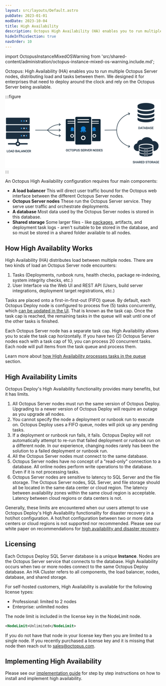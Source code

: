 ```yaml
---
layout: src/layouts/Default.astro
pubDate: 2023-01-01
modDate: 2023-10-04
title: High Availability
description: Octopus High Availability (HA) enables you to run multiple Octopus Server nodes, distributing load and tasks between them.
hideInThisSection: true
navOrder: 10
---
```

import OctopusInstanceMixedOSWarning from 'src/shared-content/administration/octopus-instance-mixed-os-warning.include.md';

Octopus: High Availability (HA) enables you to run multiple Octopus Server nodes, distributing load and tasks between them. We designed it for enterprises that need to deploy around the clock and rely on the Octopus Server being available.

:::figure
![High availability diagram](/docs/administration/high-availability/images/high-availability.svg)
:::

An Octopus High Availability configuration requires four main components:

- **A load balancer**
  This will direct user traffic bound for the Octopus web interface between the different Octopus Server nodes.
- **Octopus Server nodes**
  These run the Octopus Server service. They serve user traffic and orchestrate deployments.
- **A database**
  Most data used by the Octopus Server nodes is stored in this database.
- **Shared storage**
  Some larger files - like [packages](/docs/packaging-applications/package-repositories), artifacts, and deployment task logs - aren't suitable to be stored in the database, and so must be stored in a shared folder available to all nodes.

## How High Availablity Works

High Availability (HA) distributes load between multiple nodes.  There are two kinds of load an Octopus Server node encounters:

1. Tasks (Deployments, runbook runs, health checks, package re-indexing, system integrity checks, etc.)
2. User Interface via the Web UI and REST API (Users, build server integrations, deployment target registrations, etc.)

Tasks are placed onto a first-in-first-out (FIFO) queue.  By default, each Octopus Deploy node is configured to process five (5) tasks concurrently, which [can be updated in the UI](/docs/support/increase-the-octopus-server-task-cap).  That is known as the task cap.  Once the task cap is reached, the remaining tasks in the queue will wait until one of the other tasks is finished.  

Each Octopus Server node has a separate task cap.  High Availability allows you to scale the task cap horizontally.  If you have two (2) Octopus Server nodes each with a task cap of 10, you can process 20 concurrent tasks.  Each node will pull items from the task queue and process them.  

Learn more about [how High Availability processes tasks in the queue](/docs/administration/high-availability/how-high-availability-works) section.

## High Availability Limits

Octopus Deploy's High Availability functionality provides many benefits, but it has limits.  

1. All Octopus Server nodes must run the same version of Octopus Deploy.  Upgrading to a newer version of Octopus Deploy will require an outage as you upgrade all nodes.
1. You cannot specify the node a deployment or runbook run to execute on.  Octopus Deploy uses a FIFO queue, nodes will pick up any pending tasks.
1. If a deployment or runbook run fails, it fails.  Octopus Deploy will not automatically attempt to re-run that failed deployment or runbook run on a different node.  In our experience, changing nodes rarely has been the solution to a failed deployment or runbook run.
1. All the Octopus Server nodes must connect to the same database.  
1. Octopus Server nodes have no concept of a "read-only" connection to a database.  All online nodes perform write operations to the database.  Even if it is not processing tasks.
1. Octopus Server nodes are sensitive to latency to SQL Server and the file storage.  The Octopus Server nodes, SQL Server, and file storage should all be located in the same data center or cloud region.  The latency between availability zones within the same cloud region is acceptable.  Latency between cloud regions or data centers is not.

Generally, these limits are encountered when our users attempt to use Octopus Deploy's High Availability functionality for disaster recovery in a hot/hot configuration.  A hot/hot configuration between two or more data centers or cloud regions is not supported nor recommended.  Please see our white paper on recommendations for [high availability and disaster recovery](https://octopus.com/whitepapers/best-practice-for-self-hosted-octopus-deploy-ha-dr).

## Licensing

Each Octopus Deploy SQL Server database is a unique **Instance**.  Nodes are the Octopus Server service that connects to the database.  High Availability occurs when two or more nodes connect to the same Octopus Deploy database.  An HA Cluster refers to all components, the load balancer, nodes, database, and shared storage.

For self-hosted customers, High Availability is available for the following license types:

- Professional: limited to 2 nodes
- Enterprise: unlimited nodes

The node limit is included in the license key in the NodeLimit node.

```xml
<NodeLimit>Unlimited</NodeLimit>
```

If you do not have that node in your license key then you are limited to a single node.  If you recently purchased a license key and it is missing that node then reach out to [sales@octopus.com](mailto:sales@octopus.com).

## Implementing High Availability

Please see our [implementation guide](/docs/best-practices/self-hosted/high-availability) for step by step instructions on how to install and implement high availability.